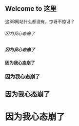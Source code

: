 ## Welcome to 这里

这SB网站什么都没有，惊讶不惊讶？

###### 因为我心态崩了
##### 因为我心态崩了
#### 因为我心态崩了
### 因为我心态崩了
## 因为我心态崩了
# 因为我心态崩了